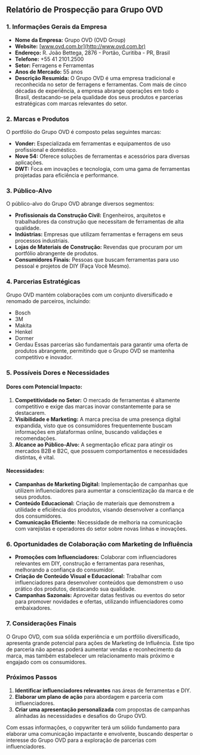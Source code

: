 ## Relatório de Prospecção para Grupo OVD

### 1. Informações Gerais da Empresa
- **Nome da Empresa:** Grupo OVD (OVD Group)
- **Website:** [www.ovd.com.br](http://www.ovd.com.br)
- **Endereço:** R. João Bettega, 2876 - Portão, Curitiba - PR, Brasil
- **Telefone:** +55 41 2101.2500
- **Setor:** Ferragens e Ferramentas
- **Anos de Mercado:** 55 anos
- **Descrição Resumida:**
  O Grupo OVD é uma empresa tradicional e reconhecida no setor de ferragens e ferramentas. Com mais de cinco décadas de experiência, a empresa abrange operações em todo o Brasil, destacando-se pela qualidade dos seus produtos e parcerias estratégicas com marcas relevantes do setor.

### 2. Marcas e Produtos
O portfólio do Grupo OVD é composto pelas seguintes marcas:
- **Vonder:** Especializada em ferramentas e equipamentos de uso profissional e doméstico.
- **Nove 54:** Oferece soluções de ferramentas e acessórios para diversas aplicações.
- **DWT:** Foca em inovações e tecnologia, com uma gama de ferramentas projetadas para eficiência e performance.

### 3. Público-Alvo
O público-alvo do Grupo OVD abrange diversos segmentos:
- **Profissionais da Construção Civil:** Engenheiros, arquitetos e trabalhadores da construção que necessitam de ferramentas de alta qualidade.
- **Indústrias:** Empresas que utilizam ferramentas e ferragens em seus processos industriais.
- **Lojas de Materiais de Construção:** Revendas que procuram por um portfólio abrangente de produtos.
- **Consumidores Finais:** Pessoas que buscam ferramentas para uso pessoal e projetos de DIY (Faça Você Mesmo).

### 4. Parcerias Estratégicas
Grupo OVD mantém colaborações com um conjunto diversificado e renomado de parceiros, incluindo:
- Bosch
- 3M
- Makita
- Henkel
- Dormer
- Gerdau
Essas parcerias são fundamentais para garantir uma oferta de produtos abrangente, permitindo que o Grupo OVD se mantenha competitivo e inovador.

### 5. Possíveis Dores e Necessidades
#### Dores com Potencial Impacto:
1. **Competitividade no Setor:** O mercado de ferramentas é altamente competitivo e exige das marcas inovar constantemente para se destacarem.
2. **Visibilidade e Marketing:** A marca precisa de uma presença digital expandida, visto que os consumidores frequentemente buscam informações em plataformas online, buscando validações e recomendações.
3. **Alcance ao Público-Alvo:** A segmentação eficaz para atingir os mercados B2B e B2C, que possuem comportamentos e necessidades distintas, é vital.

#### Necessidades:
- **Campanhas de Marketing Digital:** Implementação de campanhas que utilizem influenciadores para aumentar a conscientização da marca e de seus produtos.
- **Conteúdo Educacional:** Criação de materiais que demonstrem a utilidade e eficiência dos produtos, visando desenvolver a confiança dos consumidores.
- **Comunicação Eficiente:** Necessidade de melhoria na comunicação com varejistas e operadores do setor sobre novas linhas e inovações.

### 6. Oportunidades de Colaboração com Marketing de Influência
- **Promoções com Influenciadores:** Colaborar com influenciadores relevantes em DIY, construção e ferramentas para resenhas, melhorando a confiança do consumidor.
- **Criação de Conteúdo Visual e Educacional:** Trabalhar com influenciadores para desenvolver conteúdos que demonstrem o uso prático dos produtos, destacando sua qualidade.
- **Campanhas Sazonais:** Aproveitar datas festivas ou eventos do setor para promover novidades e ofertas, utilizando influenciadores como embaixadores.

### 7. Considerações Finais
O Grupo OVD, com sua sólida experiência e um portfólio diversificado, apresenta grande potencial para ações de Marketing de Influência. Este tipo de parceria não apenas poderá aumentar vendas e reconhecimento da marca, mas também estabelecer um relacionamento mais próximo e engajado com os consumidores.

### Próximos Passos
1. **Identificar influenciadores relevantes** nas áreas de ferramentas e DIY.
2. **Elaborar um plano de ação** para abordagem e parceria com influenciadores.
3. **Criar uma apresentação personalizada** com propostas de campanhas alinhadas às necessidades e desafios do Grupo OVD.

Com essas informações, o copywriter terá um sólido fundamento para elaborar uma comunicação impactante e envolvente, buscando despertar o interesse do Grupo OVD para a exploração de parcerias com influenciadores.